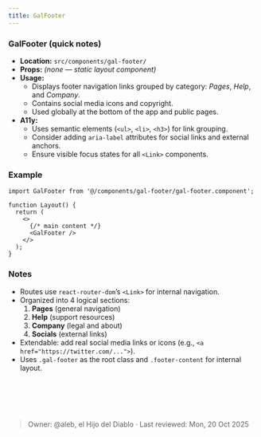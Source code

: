 ```yaml
---
title: GalFooter
---
```


### GalFooter (quick notes)
- **Location:** `src/components/gal-footer/`
- **Props:** *(none — static layout component)*
- **Usage:**
  - Displays footer navigation links grouped by category: *Pages*, *Help*, and *Company*.
  - Contains social media icons and copyright.
  - Used globally at the bottom of the app and public pages.
- **A11y:**
  - Uses semantic elements (`<ul>`, `<li>`, `<h3>`) for link grouping.
  - Consider adding `aria-label` attributes for social links and external anchors.
  - Ensure visible focus states for all `<Link>` components.

### Example
```tsx
import GalFooter from '@/components/gal-footer/gal-footer.component';

function Layout() {
  return (
    <>
      {/* main content */}
      <GalFooter />
    </>
  );
}
```


### Notes
- Routes use `react-router-dom`’s `<Link>` for internal navigation.
- Organized into 4 logical sections:
    1. **Pages** (general navigation)
    2. **Help** (support resources)
    3. **Company** (legal and about)
    4. **Socials** (external links)
- Extendable: add real social media links or icons (e.g., `<a href="https://twitter.com/...">`).
- Uses `.gal-footer` as the root class and `.footer-content` for internal layout.

<br></br>
<br></br>
> Owner: @aleb, el Hijo del Diablo · Last reviewed: Mon, 20 Oct 2025